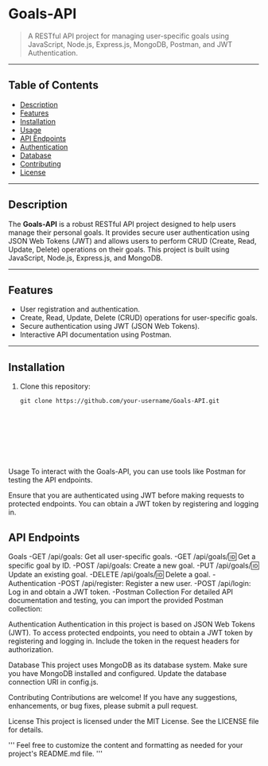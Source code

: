 # Goals-API


> A RESTful API project for managing user-specific goals using JavaScript, Node.js, Express.js, MongoDB, Postman, and JWT Authentication.

---

## Table of Contents

- [Description](#description)
- [Features](#features)
- [Installation](#installation)
- [Usage](#usage)
- [API Endpoints](#api-endpoints)
- [Authentication](#authentication)
- [Database](#database)
- [Contributing](#contributing)
- [License](#license)

---

## Description

The **Goals-API** is a robust RESTful API project designed to help users manage their personal goals. It provides secure user authentication using JSON Web Tokens (JWT) and allows users to perform CRUD (Create, Read, Update, Delete) operations on their goals. This project is built using JavaScript, Node.js, Express.js, and MongoDB.

---

## Features

- User registration and authentication.
- Create, Read, Update, Delete (CRUD) operations for user-specific goals.
- Secure authentication using JWT (JSON Web Tokens).
- Interactive API documentation using Postman.

---

## Installation

1. Clone this repository:

   ```shell
   git clone https://github.com/your-username/Goals-API.git









Usage
To interact with the Goals-API, you can use tools like Postman for testing the API endpoints.

Ensure that you are authenticated using JWT before making requests to protected endpoints. You can obtain a JWT token by registering and logging in.

## API Endpoints
Goals
-GET /api/goals: Get all user-specific goals.
-GET /api/goals/:id: Get a specific goal by ID.
-POST /api/goals: Create a new goal.
-PUT /api/goals/:id: Update an existing goal.
-DELETE /api/goals/:id: Delete a goal.
-Authentication
-POST /api/register: Register a new user.
-POST /api/login: Log in and obtain a JWT token.
-Postman Collection
For detailed API documentation and testing, you can import the provided Postman collection:









Authentication
Authentication in this project is based on JSON Web Tokens (JWT). To access protected endpoints, you need to obtain a JWT token by registering and logging in. Include the token in the request headers for authorization.

Database
This project uses MongoDB as its database system. Make sure you have MongoDB installed and configured. Update the database connection URI in config.js.

Contributing
Contributions are welcome! If you have any suggestions, enhancements, or bug fixes, please submit a pull request.

License
This project is licensed under the MIT License. See the LICENSE file for details.

'''
Feel free to customize the content and formatting as needed for your project's README.md file.
'''
